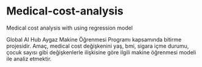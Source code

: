 # Medical-cost-analysis
Medical cost analysis with using regression model 

Global AI Hub Aygaz Makine Öğrenmesi Programı kapsamında bitirme projesidir. 
Amaç, medical cost değişkenini yaş, bmi, sigara içme durumu, çocuk sayısı gibi değişkenlerle ilişkisine göre ilgili makine öğrenmesi modeli ile analiz etmektir.
